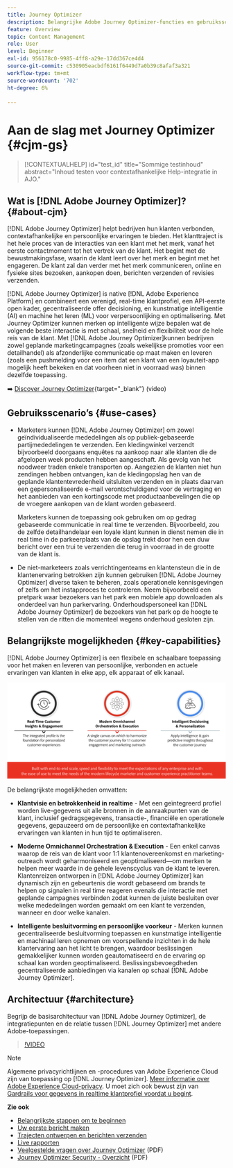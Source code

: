 ```yaml
---
title: Journey Optimizer
description: Belangrijke Adobe Journey Optimizer-functies en gebruiksscenario's ontdekken
feature: Overview
topic: Content Management
role: User
level: Beginner
exl-id: 956178c0-9985-4ff8-a29e-17dd367ce4d4
source-git-commit: c530905eacbdf6161f6449d7a0b39c8afaf3a321
workflow-type: tm+mt
source-wordcount: '702'
ht-degree: 6%

---
```


# Aan de slag met Journey Optimizer {#cjm-gs}

>[!CONTEXTUALHELP]
>id="test_id"
>title="Sommige testinhoud"
>abstract="Inhoud testen voor contextafhankelijke Help-integratie in AJO."

## Wat is [!DNL Adobe Journey Optimizer]?{#about-cjm}

[!DNL Adobe Journey Optimizer] helpt bedrijven hun klanten verbonden, contextafhankelijke en persoonlijke ervaringen te bieden. Het klanttraject is het hele proces van de interacties van een klant met het merk, vanaf het eerste contactmoment tot het vertrek van de klant. Het begint met de bewustmakingsfase, waarin de klant leert over het merk en begint met het engageren. De klant zal dan verder met het merk communiceren, online en fysieke sites bezoeken, aankopen doen, berichten verzenden of revisies verzenden.

[!DNL Adobe Journey Optimizer] is native [!DNL Adobe Experience Platform] en combineert een verenigd, real-time klantprofiel, een API-eerste open kader, gecentraliseerde offer decisioning, en kunstmatige intelligentie (AI) en machine het leren (ML) voor verpersoonlijking en optimalisering. Met Journey Optimizer kunnen merken op intelligente wijze bepalen wat de volgende beste interactie is met schaal, snelheid en flexibiliteit voor de hele reis van de klant. Met [!DNL Adobe Journey Optimizer]kunnen bedrijven zowel geplande marketingcampagnes (zoals wekelijkse promoties voor een detailhandel) als afzonderlijke communicatie op maat maken en leveren (zoals een pushmelding voor een item dat een klant van een loyauteit-app mogelijk heeft bekeken en dat voorheen niet in voorraad was) binnen dezelfde toepassing.

➡️ [Discover Journey Optimizer](https://experienceleague.adobe.com/docs/journey-optimizer-learn/tutorials/introduction-to-journey-optimizer/introduction.html){target=&quot;_blank&quot;} (video)


## Gebruiksscenario’s {#use-cases}

* Marketers kunnen [!DNL Adobe Journey Optimizer] om zowel geïndividualiseerde mededelingen als op publiek-gebaseerde partijmededelingen te verzenden. Een kledingwinkel verzendt bijvoorbeeld doorgaans enquêtes na aankoop naar alle klanten die de afgelopen week producten hebben aangeschaft. Als gevolg van het noodweer traden enkele transporten op. Aangezien de klanten niet hun zendingen hebben ontvangen, kan de kledingopslag hen van de geplande klantentevredenheid uitsluiten verzenden en in plaats daarvan een gepersonaliseerde e-mail verontschuldigend voor de vertraging en het aanbieden van een kortingscode met productaanbevelingen die op de vroegere aankopen van de klant worden gebaseerd.

   Marketers kunnen de toepassing ook gebruiken om op gedrag gebaseerde communicatie in real time te verzenden. Bijvoorbeeld, zou de zelfde detailhandelaar een loyale klant kunnen in dienst nemen die in real time in de parkeerplaats van de opslag trekt door hen een duw bericht over een trui te verzenden die terug in voorraad in de grootte van de klant is.

* De niet-marketeers zoals verrichtingenteams en klantensteun die in de klantenervaring betrokken zijn kunnen gebruiken [!DNL Adobe Journey Optimizer] diverse taken te beheren, zoals operationele kennisgevingen of zelfs om het instapproces te controleren. Neem bijvoorbeeld een pretpark waar bezoekers van het park een mobiele app downloaden als onderdeel van hun parkervaring. Onderhoudspersoneel kan [!DNL Adobe Journey Optimizer] de bezoekers van het park op de hoogte te stellen van de ritten die momenteel wegens onderhoud gesloten zijn.

## Belangrijkste mogelijkheden {#key-capabilities}

[!DNL Adobe Journey Optimizer] is een flexibele en schaalbare toepassing voor het maken en leveren van persoonlijke, verbonden en actuele ervaringen van klanten in elke app, elk apparaat of elk kanaal.

![](assets/ajo-capabilities.png)

De belangrijkste mogelijkheden omvatten:

* **Klantvisie en betrokkenheid in realtime** - Met een geïntegreerd profiel worden live-gegevens uit alle bronnen in de aanraakpunten van de klant, inclusief gedragsgegevens, transactie-, financiële en operationele gegevens, gepauzeerd om de persoonlijke en contextafhankelijke ervaringen van klanten in hun tijd te optimaliseren.

* **Moderne Omnichannel Orchestration &amp; Execution** - Een enkel canvas waarop de reis van de klant voor 1:1 klantenovereenkomst en marketing-outreach wordt geharmoniseerd en geoptimaliseerd—om merken te helpen meer waarde in de gehele levenscyclus van de klant te leveren. Klantenreizen ontworpen in [!DNL Adobe Journey Optimizer] kan dynamisch zijn en gebeurtenis die wordt gebaseerd om brands te helpen op signalen in real time reageren evenals die interactie met geplande campagnes verbinden zodat kunnen de juiste besluiten over welke mededelingen worden gemaakt om een klant te verzenden, wanneer en door welke kanalen.

* **Intelligente besluitvorming en persoonlijke voorkeur** - Merken kunnen gecentraliseerde besluitvorming toepassen en kunstmatige intelligentie en machinaal leren opnemen om voorspellende inzichten in de hele klantervaring aan het licht te brengen, waardoor beslissingen gemakkelijker kunnen worden geautomatiseerd en de ervaring op schaal kan worden geoptimaliseerd. Beslissingsbevoegdheden gecentraliseerde aanbiedingen via kanalen op schaal [!DNL Adobe Journey Optimizer].

## Architectuur {#architecture}

Begrijp de basisarchitectuur van [!DNL Adobe Journey Optimizer], de integratiepunten en de relatie tussen [!DNL Journey Optimizer] met andere Adobe-toepassingen.

>[!VIDEO](https://video.tv.adobe.com/v/334205?quality=12)


>[!NOTE]
>
> Algemene privacyrichtlijnen en -procedures van Adobe Experience Cloud zijn van toepassing op [!DNL Journey Optimizer]. [Meer informatie over Adobe Experience Cloud-privacy](https://www.adobe.com/privacy/experience-cloud.html).
> U moet zich ook bewust zijn van [Gardrails voor gegevens in realtime klantprofiel voordat u begint](https://experienceleague.adobe.com/docs/experience-platform/profile/guardrails.html).


**Zie ook**

* [Belangrijkste stappen om te beginnen](quick-start.md)
* [Uw eerste bericht maken](../messages/get-started-content.md)
* [Trajecten ontwerpen en berichten verzenden](../building-journeys/journey-gs.md)
* [Live rapporten](../reports/live-report.md)
* [Veelgestelde vragen over Journey Optimizer](assets/do-not-localize/AJO-FAQ.pdf) (PDF)
* [Journey Optimizer Security - Overzicht](https://www.adobe.com/content/dam/cc/en/security/pdfs/AJO_SecurityOverview.pdf) (PDF)
